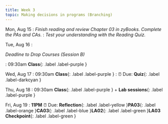 ```yaml
---
title: Week 3
topic: Making decisions in programs (Branching)
---
```

Mon, Aug 15
: _Finish reading and review Chapter 03 in zyBooks. Complete the PAs and CAs._
: _Test your understanding with the Reading Quiz._

Tue, Aug 16
: <p class="text-grey-dk-000 mb-0"><em>Deadline to Drop Courses (Session B)</em></p>

: 09:30am **Class**{: .label .label-purple }

Wed, Aug 17
: 09:30am **Class**{: .label .label-purple }
    : ⏰ Due: **Quiz**{: .label .label-darkcyan }


Thu, Aug 18
: 09:30am **Class**{: .label .label-purple } + **Lab sessions**{: .label .label-purple }

Fri, Aug 19
: **11PM** ⏰  Due: **Reflection**{: .label .label-yellow }**PA03**{: .label .label-orange }**CA03**{: .label .label-blue }**LA02**{: .label .label-green }**LA03 Checkpoint**{: .label .label-green }



